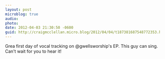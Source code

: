 ```yaml
---
layout: post
microblog: true
audio: 
photo: 
date: 2012-04-03 21:30:50 -0600
guid: http://craigmcclellan.micro.blog/2012/04/04/t187381687548772353.html
---
```

Grea first day of vocal tracking on @gwellsworship's EP. This guy can sing. Can't wait for you to hear it!

